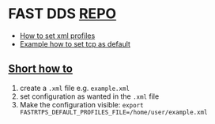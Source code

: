 # FAST DDS [REPO](https://github.com/eProsima/Fast-DDS)
* [How to set xml profiles](https://fast-dds.docs.eprosima.com/en/latest/fastdds/xml_configuration/xml_configuration.html#xml-profiles)
* [Example how to set tcp as default](https://answers.ros.org/question/370595/ros2-foxy-nodes-cant-communicate-through-docker-container-border/)

## [Short how to](https://fast-dds.docs.eprosima.com/en/latest/fastdds/env_vars/env_vars.html#env-vars-fastrtps-default-profiles-file)
1. create a `.xml` file e.g. `example.xml`
2. set configuration as wanted in the `.xml` file
3. Make the configuration visible: `export FASTRTPS_DEFAULT_PROFILES_FILE=/home/user/example.xml`